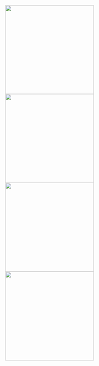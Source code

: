 <div>
  <img src="https://media1.tenor.com/m/bqefW8e8fk8AAAAd/akira-sato-the-fable.gif" width="280" height="auto" />
  <img src="https://media1.tenor.com/m/dEmgY5mvnKgAAAAd/%D0%B1%D0%B0%D1%81%D0%BD%D1%8F-%D0%B0%D0%BD%D0%B8%D0%BC%D0%B5-%D0%B1%D0%B0%D1%81%D0%BD%D1%8F.gif" width="280" height="auto" />
  <img src="https://media1.tenor.com/m/0K2nq_MhTp0AAAAd/the-fabel-anime.gif" width="280" height="auto" />
  <img src="https://media1.tenor.com/m/j8MPIq514H4AAAAd/the-fable-laughing-gif.gif" width="280" height="auto" />
</div>
